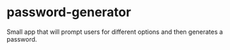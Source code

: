 # password-generator
Small app that will prompt users for different options and then generates a password.
